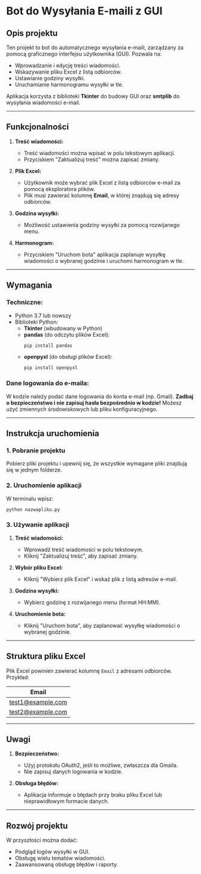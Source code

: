 # Bot do Wysyłania E-maili z GUI

## Opis projektu
Ten projekt to bot do automatycznego wysyłania e-maili, zarządzany za pomocą graficznego interfejsu użytkownika (GUI). Pozwala na:

- Wprowadzanie i edycję treści wiadomości.
- Wskazywanie pliku Excel z listą odbiorców.
- Ustawianie godziny wysyłki.
- Uruchamianie harmonogramu wysyłki w tle.

Aplikacja korzysta z biblioteki **Tkinter** do budowy GUI oraz **smtplib** do wysyłania wiadomości e-mail.

---

## Funkcjonalności

1. **Treść wiadomości:**
   - Treść wiadomości można wpisać w polu tekstowym aplikacji.
   - Przyciskiem "Zaktualizuj treść" można zapisać zmiany.

2. **Plik Excel:**
   - Użytkownik może wybrać plik Excel z listą odbiorców e-mail za pomocą eksploratora plików.
   - Plik musi zawierać kolumnę **Email**, w której znajdują się adresy odbiorców.

3. **Godzina wysyłki:**
   - Możliwość ustawienia godziny wysyłki za pomocą rozwijanego menu.

4. **Harmonogram:**
   - Przyciskiem "Uruchom bota" aplikacja zaplanuje wysyłkę wiadomości o wybranej godzinie i uruchomi harmonogram w tle.

---

## Wymagania

### Techniczne:
- Python 3.7 lub nowszy
- Biblioteki Python:
  - **Tkinter** (wbudowany w Python)
  - **pandas** (do odczytu plików Excel):
    ```bash
    pip install pandas
    ```
  - **openpyxl** (do obsługi plików Excel):
    ```bash
    pip install openpyxl
    ```

### Dane logowania do e-maila:
W kodzie należy podać dane logowania do konta e-mail (np. Gmail). **Zadbaj o bezpieczeństwo i nie zapisuj hasła bezpośrednio w kodzie!**
Możesz użyć zmiennych środowiskowych lub pliku konfiguracyjnego.

---

## Instrukcja uruchomienia

### 1. Pobranie projektu
Pobierz pliki projektu i upewnij się, że wszystkie wymagane pliki znajdują się w jednym folderze.

### 2. Uruchomienie aplikacji
W terminalu wpisz:
```bash
python nazwapliku.py
```

### 3. Używanie aplikacji
1. **Treść wiadomości:**
   - Wprowadź treść wiadomości w polu tekstowym.
   - Kliknij "Zaktualizuj treść", aby zapisać zmiany.

2. **Wybór pliku Excel:**
   - Kliknij "Wybierz plik Excel" i wskaż plik z listą adresów e-mail.

3. **Godzina wysyłki:**
   - Wybierz godzinę z rozwijanego menu (format HH:MM).

4. **Uruchomienie bota:**
   - Kliknij "Uruchom bota", aby zaplanować wysyłkę wiadomości o wybranej godzinie.

---

## Struktura pliku Excel
Plik Excel powinien zawierać kolumnę `Email` z adresami odbiorców.
Przykład:

| Email               |
|---------------------|
| test1@example.com   |
| test2@example.com   |

---

## Uwagi

1. **Bezpieczeństwo:**
   - Użyj protokołu OAuth2, jeśli to możliwe, zwłaszcza dla Gmaila.
   - Nie zapisuj danych logowania w kodzie.

2. **Obsługa błędów:**
   - Aplikacja informuje o błędach przy braku pliku Excel lub nieprawidłowym formacie danych.

---

## Rozwój projektu
W przyszłości można dodać:
- Podgląd logów wysyłki w GUI.
- Obsługę wielu tematów wiadomości.
- Zaawansowaną obsługę błędów i raporty.

